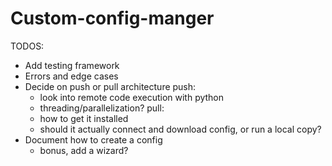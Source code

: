 # Custom-config-manger
TODOS:
- Add testing framework
- Errors and edge cases
- Decide on push or pull architecture
    push:
    - look into remote code execution with python
    - threading/parallelization?
    pull:
    - how to get it installed
    - should it actually connect and download config, or run a local copy?
- Document how to create a config
    - bonus, add a wizard?